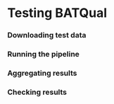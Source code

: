 # Testing BATQual

### Downloading test data

### Running the pipeline

### Aggregating results

### Checking results

